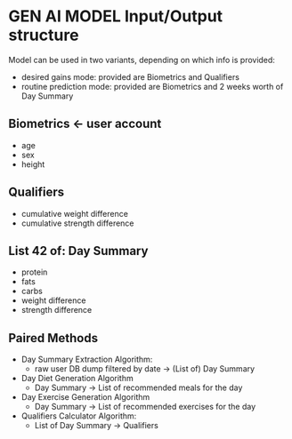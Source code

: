 # GEN AI MODEL Input/Output structure
Model can be used in two variants, depending on which info is provided:
- desired gains mode: provided are Biometrics and Qualifiers
- routine prediction mode: provided are Biometrics and 2 weeks worth of Day Summary
## Biometrics <- user account
- age
- sex
- height

## Qualifiers
- cumulative weight difference 
- cumulative strength difference

## List 42 of: Day Summary
- protein
- fats
- carbs
- weight difference
- strength difference
## Paired Methods
- Day Summary Extraction Algorithm:
    - raw user DB dump filtered by date -> (List of) Day Summary
- Day Diet Generation Algorithm 
    - Day Summary -> List of recommended meals for the day
- Day Exercise Generation Algorithm
    - Day Summary -> List of recommended exercises for the day
- Qualifiers Calculator Algorithm:
    - List of Day Summary -> Qualifiers
